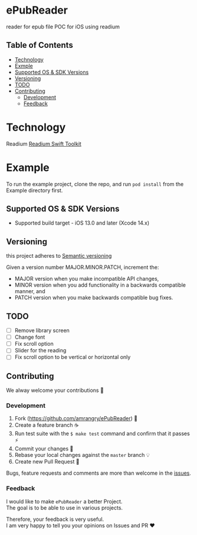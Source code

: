 # ePubReader
reader for epub file POC for iOS
using readium

## Table of Contents
* [Technology](#Technology)
* [Exmple](#Example)
* [Supported OS & SDK Versions](#supported-os--sdk-versions)
* [Versioning](#Versioning)
* [TODO](#todo)
* [Contributing](#contributing)
    - [Development](#development)
    - [Feedback](#feedback)

# Technology 

Readium [Readium Swift Toolkit](https://github.com/readium/swift-toolkit)

# Example

To run the example project, clone the repo, and run `pod install` from the Example directory first.

## Supported OS & SDK Versions

* Supported build target - iOS 13.0 and later (Xcode 14.x)

## Versioning

this project adheres to [Semantic versioning](https://semver.org/)

Given a version number MAJOR.MINOR.PATCH, increment the:

- MAJOR version when you make incompatible API changes,
- MINOR version when you add functionality in a backwards compatible manner, and
- PATCH version when you make backwards compatible bug fixes.

## TODO

* [ ] Remove library screen 
* [ ] Change font  
* [ ] Fix scroll option
* [ ] Slider for the reading
* [ ] Fix scroll option to be vertical or horizontal only

## Contributing

We alway welcome your contributions :clap:

### Development

1. Fork (https://github.com/amrangry/ePubReader) :tada:
1. Create a feature branch :coffee:
1. Run test suite with the `$ make test` command and confirm that it passes :zap:
1. Commit your changes :memo:
1. Rebase your local changes against the `master` branch :bulb:
1. Create new Pull Request :love_letter:

Bugs, feature requests and comments are more than welcome in the [issues](https://github.com/amrangry/ePubReader/issues).

### Feedback

I would like to make `ePubReader` a better Project.  
The goal is to be able to use in various projects.

Therefore, your feedback is very useful.  
I am very happy to tell you your opinions on Issues and PR :heart:
